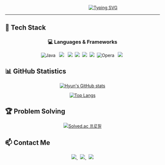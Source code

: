 <div align="center">

&nbsp;&nbsp;&nbsp;&nbsp;&nbsp;&nbsp;&nbsp;&nbsp;&nbsp;&nbsp;&nbsp;&nbsp;&nbsp;&nbsp;&nbsp;&nbsp;&nbsp;&nbsp;&nbsp;&nbsp;&nbsp;&nbsp;&nbsp;&nbsp;&nbsp;&nbsp;&nbsp;&nbsp;&nbsp;&nbsp;&nbsp;&nbsp;&nbsp;
<a href="https://git.io/typing-svg"><img src="https://readme-typing-svg.demolab.com?font=Fira+Code&size=30&duration=2500&pause=500&color=FFFFFF&random=true&width=435&lines=%F0%9F%8C%8AHyun's+Profile" alt="Typing SVG" /></a>
</div>

---

## 🔧 **Tech Stack**

<div align="center">

### 💻 **Languages & Frameworks**
![Java](https://img.shields.io/badge/java-%23ED8B00.svg?style=for-the-badge&logo=openjdk&logoColor=white) &nbsp;
<img src="https://img.shields.io/badge/Spring-6DB33F?style=for-the-badge&logo=spring&logoColor=white" /> &nbsp;
<img src="https://img.shields.io/badge/Spring%20Boot-6DB33F?style=for-the-badge&logo=springboot&logoColor=white" />&nbsp;
<img src="https://img.shields.io/badge/JavaScript-F7DF1E?style=for-the-badge&logo=javascript&logoColor=black" />&nbsp;
<img src="https://img.shields.io/badge/HTML5-E34F26?style=for-the-badge&logo=html5&logoColor=white" />&nbsp;
<img src="https://img.shields.io/badge/CSS3-1572B6?style=for-the-badge&logo=css3&logoColor=white" />&nbsp;
![Opera](https://img.shields.io/badge/Opera-FF1B2D?style=for-the-badge&logo=Opera&logoColor=white) &nbsp;
<img src="https://img.shields.io/badge/MySQL-4479A1?style=for-the-badge&logo=mysql&logoColor=white" />&nbsp;
</div>

## 📊 **GitHub Statistics**

<div align="center">
  
[![Hyun's GitHub stats](https://github-readme-stats.vercel.app/api?username=hyun1358&show_icons=true&count_private=true&theme=gotham&v=1)](https://github.com/hyun1358)

[![Top Langs](https://github-readme-stats.vercel.app/api/top-langs/?username=hyun1358&theme=gotham)](https://github.com/anuraghazra/github-readme-stats)
</div>

## 🏆 **Problem Solving**
<div align="center">
  
[![Solved.ac 프로필](http://mazassumnida.wtf/api/v2/generate_badge?boj=chs010604)](https://solved.ac/profile/chs010604)

</div>

## 📫 **Contact Me**
<div align="center">
<a href="mailto:chs010604@gmail.com">
  <img src="https://img.shields.io/badge/Gmail-D14836?style=for-the-badge&logo=gmail&logoColor=white" />
</a>&nbsp;
<a href="">
  <img src="https://img.shields.io/badge/velog-03C75A?style=for-the-badge&logo=velog-03C75A&logoColor=white" />
</a>&nbsp;
<a href="https://github.com/hyun1358">
  <img src="https://img.shields.io/badge/GitHub-181717?style=for-the-badge&logo=github&logoColor=white" />
</a>
</div>
